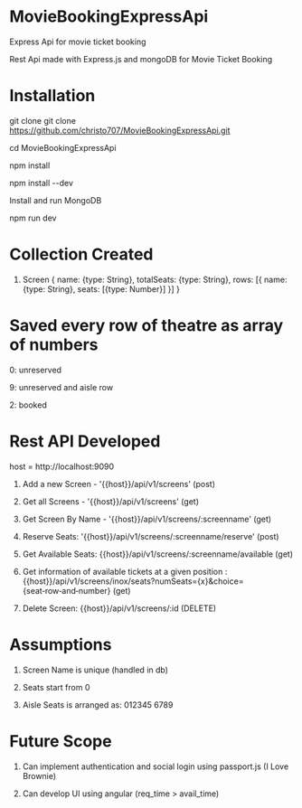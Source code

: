 # MovieBookingExpressApi
Express Api for movie ticket booking

Rest Api made with Express.js and mongoDB for Movie Ticket Booking

# Installation 

git clone git clone https://github.com/christo707/MovieBookingExpressApi.git

cd MovieBookingExpressApi

npm install

npm install --dev

Install and run MongoDB

npm run dev

# Collection Created

1. Screen
{
name: {type: String},
totalSeats: {type: String},
 rows: [{
    name: {type: String},
    seats: [{type: Number}]
  }]
 }
 
 # Saved every row of theatre as array of numbers

0: unreserved

9: unreserved and aisle row

2: booked
 
 # Rest API Developed 
 
 host = http://localhost:9090
 
 1. Add a new Screen - '{{host}}/api/v1/screens' (post)
 
 2. Get all Screens - '{{host}}/api/v1/screens' (get)
 
 3. Get Screen By Name - '{{host}}/api/v1/screens/:screenname' (get)
 
 4. Reserve Seats: '{{host}}/api/v1/screens/:screenname/reserve' (post)

5. Get Available Seats: {{host}}/api/v1/screens/:screenname/available (get)

6. Get information of available tickets at a given position : {{host}}/api/v1/screens/inox/seats?numSeats={x}&choice=                                                 {seat‑row‑and‑number}       (get)

7. Delete Screen: {{host}}/api/v1/screens/:id           (DELETE)



# Assumptions

1. Screen Name is unique    (handled in db)

2. Seats start from 0

3. Aisle Seats is arranged as:    012345            6789

# Future Scope

1. Can implement authentication and social login using passport.js     (I Love Brownie)

2. Can develop UI using angular     (req_time > avail_time)

 
 
